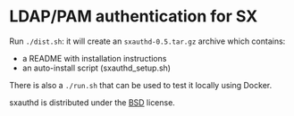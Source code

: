 # LDAP/PAM authentication for SX

Run `./dist.sh`: it will create an `sxauthd-0.5.tar.gz` archive which contains:
 * a README with installation instructions
 * an auto-install script (sxauthd_setup.sh)

There is also a `./run.sh` that can be used to test it locally using Docker.

sxauthd is distributed under the [BSD](LICENSE.md) license.
